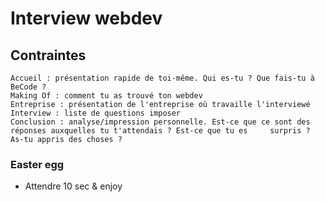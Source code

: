 # Interview webdev

## Contraintes

    Accueil : présentation rapide de toi-même. Qui es-tu ? Que fais-tu à BeCode ?
    Making Of : comment tu as trouvé ton webdev
    Entreprise : présentation de l'entreprise où travaille l'interviewé
    Interview : liste de questions imposer
    Conclusion : analyse/impression personnelle. Est-ce que ce sont des réponses auxquelles tu t'attendais ? Est-ce que tu es     surpris ? As-tu appris des choses ?

### Easter egg

- Attendre 10 sec & enjoy
